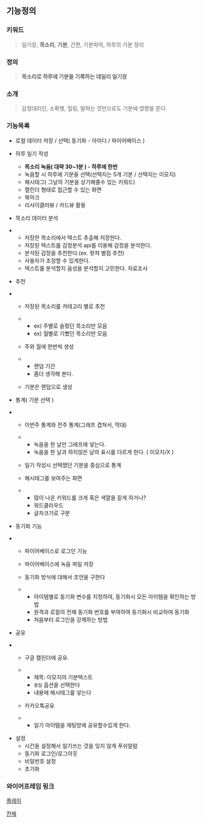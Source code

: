 ## 기능정의

### **키워드** 

>  일기장, **목소리**, **기분**, 간편, 기분파악, 하루의 기분 정리



### **정의**

> **목소리로 하루에 기분을 기록하는 데일리 일기장**



### 소개

> 감정대리인, 소확행, 힐링, 말하는 것만으로도 기분에 영향을 준다. 



### **기능목록**

* 로컬 데이터 저장 / 선택( 동기화 - 아이디 / 파이어베이스 )

* 하루 일기 작성

  * **목소리 녹음( 대략 30~1분 ) - 하루에 한번**
  * 녹음할 시 하루에 기분을 선택(선택지는 5개 기본 / 선택지는 이모지)
  * 해시태그( 그날의 기분을 상기해줄수 있는 키워드)
  * 캘린더 형태로 접근할 수 있는 화면
  * 북마크
  * 리사이클러뷰 / 카드뷰 활용

* 목소리 데이터 분석

* - 저장한 목소리에서 텍스트 추출해 저장한다.
  - 저장된 텍스트를 감정분석 api를 이용해 감정을 분석한다.
  - 분석된 감정을 추천한다.(ex. 왓챠 별점 추천)
  - 사용자가 조정할 수 있게한다.
  - 텍스트를 분석할지 음성을 분석할지 고민한다. 자료조사

- 추천

- - 저장된 목소리를 카테고리 별로 추천

  - - ex) 주별로 슬펐던 목소리만 모음
    - ex) 월별로 기뻤던 목소리만 모음

  - 주와 월에 한번씩 생성

  - - 랜덤 기간
    - 좀더 생각해 본다.

  - 기분은 랜덤으로 생성

* 통계( 기분 선택 )

* - 이번주 통계와 전주 통계(그래프 겹쳐서, 막대)

  - - 녹음을 한 날만 그래프에 넣는다.
    - 녹음을 한 날과 하지않은 날의 표시를 다르게 한다. ( 이모지/X )

  - 일기 작성시 선택했던 기분을 중심으로 통계

  - 해시태그를 보여주는 화면

  - - 많이 나온 키워드를 크게 혹은 색깔을 짙게 하거나?
    - 워드클라우드
    - 글자크기로 구분

* 동기화 기능

* - 파이어베이스로 로그인 기능

  - 파이어베이스에 녹음 파일 저장

  - 동기화 방식에 대해서 조언을 구한다

  - - 아이템별로 동기화 변수를 지정하여, 동기화시 모든 아이템을 확인하는 방법
    - 원격과 로컬의 전체 동기화 번호를 부여하여 동기화시 비교하여 동기화
    - 처음부터 로그인을 강제하는 방법

- 공유

- - 구글 캘린더에 공유. 

  - - 제목: 이모지의 기분텍스트
    - `종일` 옵션을 선택한다
    - 내용에 해시태그를 넣는다

  - 카카오톡공유

  - - 일기 아이템을 채팅방에 공유할수있게 한다.

* 설정
  * 시간을 설정해서 일기쓰는 것을 잊지 않게 푸쉬알람
  * 동기화 로그인/로그아웃
  * 비밀번호 설정
  * 초기화

  

### 와이어프레임 링크

[플레이](https://xd.adobe.com/view/e79d297a-4364-426d-5262-dd685895af02-91ac/)

[전체](https://xd.adobe.com/spec/fb202a6e-b516-4c16-407d-5236f181735e-8d11/)